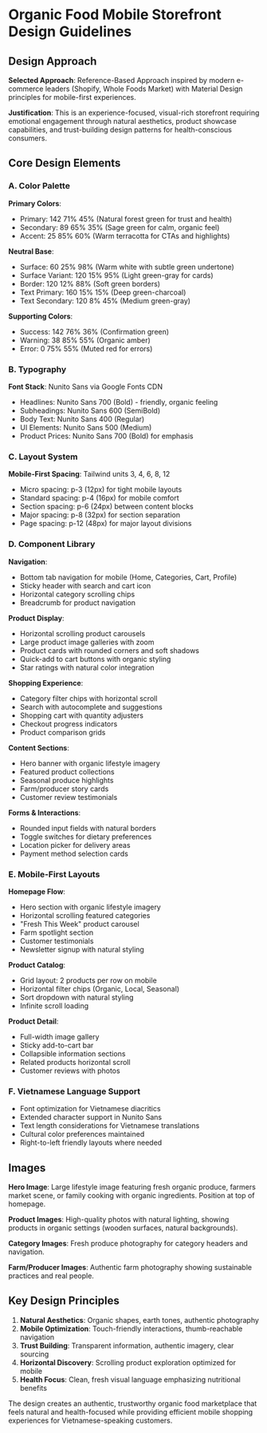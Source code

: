 # Organic Food Mobile Storefront Design Guidelines

## Design Approach
**Selected Approach**: Reference-Based Approach inspired by modern e-commerce leaders (Shopify, Whole Foods Market) with Material Design principles for mobile-first experiences.

**Justification**: This is an experience-focused, visual-rich storefront requiring emotional engagement through natural aesthetics, product showcase capabilities, and trust-building design patterns for health-conscious consumers.

## Core Design Elements

### A. Color Palette
**Primary Colors**:
- Primary: 142 71% 45% (Natural forest green for trust and health)
- Secondary: 89 65% 35% (Sage green for calm, organic feel)
- Accent: 25 85% 60% (Warm terracotta for CTAs and highlights)

**Neutral Base**:
- Surface: 60 25% 98% (Warm white with subtle green undertone)
- Surface Variant: 120 15% 95% (Light green-gray for cards)
- Border: 120 12% 88% (Soft green borders)
- Text Primary: 160 15% 15% (Deep green-charcoal)
- Text Secondary: 120 8% 45% (Medium green-gray)

**Supporting Colors**:
- Success: 142 76% 36% (Confirmation green)
- Warning: 38 85% 55% (Organic amber)
- Error: 0 75% 55% (Muted red for errors)

### B. Typography
**Font Stack**: Nunito Sans via Google Fonts CDN
- Headlines: Nunito Sans 700 (Bold) - friendly, organic feeling
- Subheadings: Nunito Sans 600 (SemiBold) 
- Body Text: Nunito Sans 400 (Regular)
- UI Elements: Nunito Sans 500 (Medium)
- Product Prices: Nunito Sans 700 (Bold) for emphasis

### C. Layout System
**Mobile-First Spacing**: Tailwind units 3, 4, 6, 8, 12
- Micro spacing: p-3 (12px) for tight mobile layouts
- Standard spacing: p-4 (16px) for mobile comfort
- Section spacing: p-6 (24px) between content blocks
- Major spacing: p-8 (32px) for section separation
- Page spacing: p-12 (48px) for major layout divisions

### D. Component Library

**Navigation**:
- Bottom tab navigation for mobile (Home, Categories, Cart, Profile)
- Sticky header with search and cart icon
- Horizontal category scrolling chips
- Breadcrumb for product navigation

**Product Display**:
- Horizontal scrolling product carousels
- Large product image galleries with zoom
- Product cards with rounded corners and soft shadows
- Quick-add to cart buttons with organic styling
- Star ratings with natural color integration

**Shopping Experience**:
- Category filter chips with horizontal scroll
- Search with autocomplete and suggestions
- Shopping cart with quantity adjusters
- Checkout progress indicators
- Product comparison grids

**Content Sections**:
- Hero banner with organic lifestyle imagery
- Featured product collections
- Seasonal produce highlights
- Farm/producer story cards
- Customer review testimonials

**Forms & Interactions**:
- Rounded input fields with natural borders
- Toggle switches for dietary preferences
- Location picker for delivery areas
- Payment method selection cards

### E. Mobile-First Layouts

**Homepage Flow**:
- Hero section with organic lifestyle imagery
- Horizontal scrolling featured categories
- "Fresh This Week" product carousel
- Farm spotlight section
- Customer testimonials
- Newsletter signup with natural styling

**Product Catalog**:
- Grid layout: 2 products per row on mobile
- Horizontal filter chips (Organic, Local, Seasonal)
- Sort dropdown with natural styling
- Infinite scroll loading

**Product Detail**:
- Full-width image gallery
- Sticky add-to-cart bar
- Collapsible information sections
- Related products horizontal scroll
- Customer reviews with photos

### F. Vietnamese Language Support
- Font optimization for Vietnamese diacritics
- Extended character support in Nunito Sans
- Text length considerations for Vietnamese translations
- Cultural color preferences maintained
- Right-to-left friendly layouts where needed

## Images
**Hero Image**: Large lifestyle image featuring fresh organic produce, farmers market scene, or family cooking with organic ingredients. Position at top of homepage.

**Product Images**: High-quality photos with natural lighting, showing products in organic settings (wooden surfaces, natural backgrounds).

**Category Images**: Fresh produce photography for category headers and navigation.

**Farm/Producer Images**: Authentic farm photography showing sustainable practices and real people.

## Key Design Principles
1. **Natural Aesthetics**: Organic shapes, earth tones, authentic photography
2. **Mobile Optimization**: Touch-friendly interactions, thumb-reachable navigation
3. **Trust Building**: Transparent information, authentic imagery, clear sourcing
4. **Horizontal Discovery**: Scrolling product exploration optimized for mobile
5. **Health Focus**: Clean, fresh visual language emphasizing nutritional benefits

The design creates an authentic, trustworthy organic food marketplace that feels natural and health-focused while providing efficient mobile shopping experiences for Vietnamese-speaking customers.